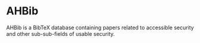 # AHBib

AHBib is a BibTeX database containing papers related to accessible security and other sub-sub-fields of usable security.
